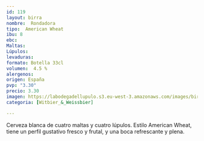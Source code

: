 ```yaml
---
id: 119
layout: birra
nombre:  Rondadora
tipo:  American Wheat
ibu: 8
ebc: 
Maltas:
Lúpulos:
levaduras: 
formato: Botella 33cl
volumen:  4.5 %
alergenos: 
origen: España
pvp: "3.30"
precio: 3.30
imagen: https://labodegadellupulo.s3.eu-west-3.amazonaws.com/images/birras/rondadora.jpg
categoria: [Witbier_&_Weissbier]

---
```

Cerveza blanca de cuatro maltas y cuatro lúpulos. Estilo American Wheat, tiene un perfil gustativo fresco y frutal, y una boca refrescante y plena.